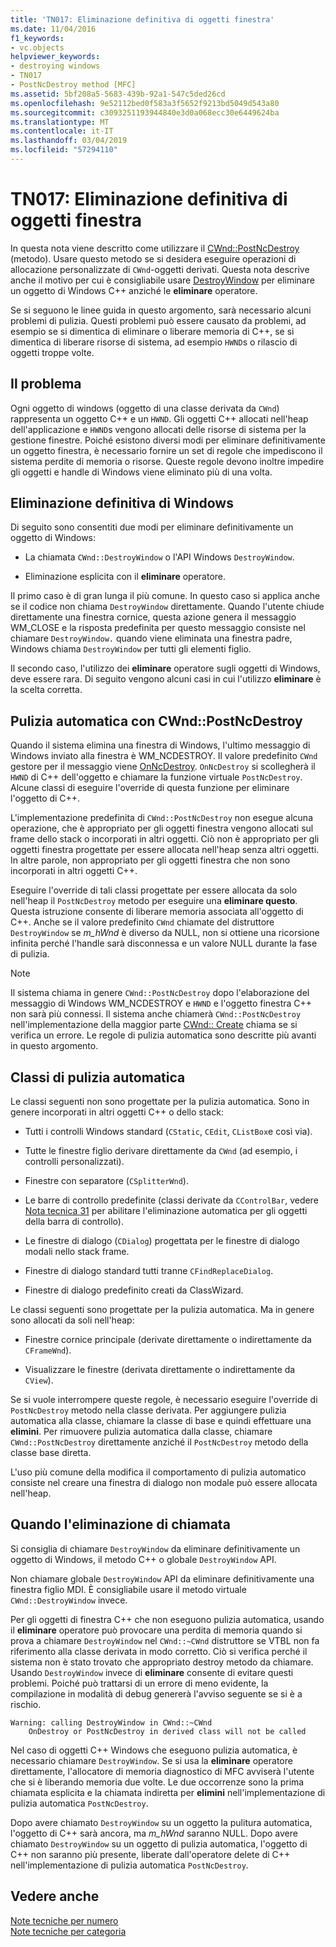 ```yaml
---
title: 'TN017: Eliminazione definitiva di oggetti finestra'
ms.date: 11/04/2016
f1_keywords:
- vc.objects
helpviewer_keywords:
- destroying windows
- TN017
- PostNcDestroy method [MFC]
ms.assetid: 5bf208a5-5683-439b-92a1-547c5ded26cd
ms.openlocfilehash: 9e52112bed0f583a3f5652f9213bd5049d543a80
ms.sourcegitcommit: c3093251193944840e3d0a068ecc30e6449624ba
ms.translationtype: MT
ms.contentlocale: it-IT
ms.lasthandoff: 03/04/2019
ms.locfileid: "57294110"
---
```

# <a name="tn017-destroying-window-objects"></a>TN017: Eliminazione definitiva di oggetti finestra

In questa nota viene descritto come utilizzare il [CWnd::PostNcDestroy](../mfc/reference/cwnd-class.md#postncdestroy) (metodo). Usare questo metodo se si desidera eseguire operazioni di allocazione personalizzate di `CWnd`-oggetti derivati. Questa nota descrive anche il motivo per cui è consigliabile usare [DestroyWindow](../mfc/reference/cwnd-class.md#destroywindow) per eliminare un oggetto di Windows C++ anziché le **eliminare** operatore.

Se si seguono le linee guida in questo argomento, sarà necessario alcuni problemi di pulizia. Questi problemi può essere causato da problemi, ad esempio se si dimentica di eliminare o liberare memoria di C++, se si dimentica di liberare risorse di sistema, ad esempio `HWND`s o rilascio di oggetti troppe volte.

## <a name="the-problem"></a>Il problema

Ogni oggetto di windows (oggetto di una classe derivata da `CWnd`) rappresenta un oggetto C++ e un `HWND`. Gli oggetti C++ allocati nell'heap dell'applicazione e `HWND`s vengono allocati delle risorse di sistema per la gestione finestre. Poiché esistono diversi modi per eliminare definitivamente un oggetto finestra, è necessario fornire un set di regole che impediscono il sistema perdite di memoria o risorse. Queste regole devono inoltre impedire gli oggetti e handle di Windows viene eliminato più di una volta.

## <a name="destroying-windows"></a>Eliminazione definitiva di Windows

Di seguito sono consentiti due modi per eliminare definitivamente un oggetto di Windows:

- La chiamata `CWnd::DestroyWindow` o l'API Windows `DestroyWindow`.

- Eliminazione esplicita con il **eliminare** operatore.

Il primo caso è di gran lunga il più comune. In questo caso si applica anche se il codice non chiama `DestroyWindow` direttamente. Quando l'utente chiude direttamente una finestra cornice, questa azione genera il messaggio WM_CLOSE e la risposta predefinita per questo messaggio consiste nel chiamare `DestroyWindow.` quando viene eliminata una finestra padre, Windows chiama `DestroyWindow` per tutti gli elementi figlio.

Il secondo caso, l'utilizzo dei **eliminare** operatore sugli oggetti di Windows, deve essere rara. Di seguito vengono alcuni casi in cui l'utilizzo **eliminare** è la scelta corretta.

## <a name="auto-cleanup-with-cwndpostncdestroy"></a>Pulizia automatica con CWnd::PostNcDestroy

Quando il sistema elimina una finestra di Windows, l'ultimo messaggio di Windows inviato alla finestra è WM_NCDESTROY. Il valore predefinito `CWnd` gestore per il messaggio viene [OnNcDestroy](../mfc/reference/cwnd-class.md#onncdestroy). `OnNcDestroy` si scollegherà il `HWND` di C++ dell'oggetto e chiamare la funzione virtuale `PostNcDestroy`. Alcune classi di eseguire l'override di questa funzione per eliminare l'oggetto di C++.

L'implementazione predefinita di `CWnd::PostNcDestroy` non esegue alcuna operazione, che è appropriato per gli oggetti finestra vengono allocati sul frame dello stack o incorporati in altri oggetti. Ciò non è appropriato per gli oggetti finestra progettate per essere allocata nell'heap senza altri oggetti. In altre parole, non appropriato per gli oggetti finestra che non sono incorporati in altri oggetti C++.

Eseguire l'override di tali classi progettate per essere allocata da solo nell'heap il `PostNcDestroy` metodo per eseguire una **eliminare questo**. Questa istruzione consente di liberare memoria associata all'oggetto di C++. Anche se il valore predefinito `CWnd` chiamate del distruttore `DestroyWindow` se *m_hWnd* è diverso da NULL, non si ottiene una ricorsione infinita perché l'handle sarà disconnessa e un valore NULL durante la fase di pulizia.

> [!NOTE]
>  Il sistema chiama in genere `CWnd::PostNcDestroy` dopo l'elaborazione del messaggio di Windows WM_NCDESTROY e `HWND` e l'oggetto finestra C++ non sarà più connessi. Il sistema anche chiamerà `CWnd::PostNcDestroy` nell'implementazione della maggior parte [CWnd:: Create](../mfc/reference/cwnd-class.md#create) chiama se si verifica un errore. Le regole di pulizia automatica sono descritte più avanti in questo argomento.

## <a name="auto-cleanup-classes"></a>Classi di pulizia automatica

Le classi seguenti non sono progettate per la pulizia automatica. Sono in genere incorporati in altri oggetti C++ o dello stack:

- Tutti i controlli Windows standard (`CStatic`, `CEdit`, `CListBox`e così via).

- Tutte le finestre figlio derivare direttamente da `CWnd` (ad esempio, i controlli personalizzati).

- Finestre con separatore (`CSplitterWnd`).

- Le barre di controllo predefinite (classi derivate da `CControlBar`, vedere [Nota tecnica 31](../mfc/tn031-control-bars.md) per abilitare l'eliminazione automatica per gli oggetti della barra di controllo).

- Le finestre di dialogo (`CDialog`) progettata per le finestre di dialogo modali nello stack frame.

- Finestre di dialogo standard tutti tranne `CFindReplaceDialog`.

- Finestre di dialogo predefinito creati da ClassWizard.

Le classi seguenti sono progettate per la pulizia automatica. Ma in genere sono allocati da soli nell'heap:

- Finestre cornice principale (derivate direttamente o indirettamente da `CFrameWnd`).

- Visualizzare le finestre (derivata direttamente o indirettamente da `CView`).

Se si vuole interrompere queste regole, è necessario eseguire l'override di `PostNcDestroy` metodo nella classe derivata. Per aggiungere pulizia automatica alla classe, chiamare la classe di base e quindi effettuare una **elimini**. Per rimuovere pulizia automatica dalla classe, chiamare `CWnd::PostNcDestroy` direttamente anziché il `PostNcDestroy` metodo della classe base diretta.

L'uso più comune della modifica il comportamento di pulizia automatico consiste nel creare una finestra di dialogo non modale può essere allocata nell'heap.

## <a name="when-to-call-delete"></a>Quando l'eliminazione di chiamata

Si consiglia di chiamare `DestroyWindow` da eliminare definitivamente un oggetto di Windows, il metodo C++ o globale `DestroyWindow` API.

Non chiamare globale `DestroyWindow` API da eliminare definitivamente una finestra figlio MDI. È consigliabile usare il metodo virtuale `CWnd::DestroyWindow` invece.

Per gli oggetti di finestra C++ che non eseguono pulizia automatica, usando il **eliminare** operatore può provocare una perdita di memoria quando si prova a chiamare `DestroyWindow` nel `CWnd::~CWnd` distruttore se VTBL non fa riferimento alla classe derivata in modo corretto. Ciò si verifica perché il sistema non è stato trovato che appropriato destroy metodo da chiamare. Usando `DestroyWindow` invece di **eliminare** consente di evitare questi problemi. Poiché può trattarsi di un errore di meno evidente, la compilazione in modalità di debug genererà l'avviso seguente se si è a rischio.

```
Warning: calling DestroyWindow in CWnd::~CWnd
    OnDestroy or PostNcDestroy in derived class will not be called
```

Nel caso di oggetti C++ Windows che eseguono pulizia automatica, è necessario chiamare `DestroyWindow`. Se si usa la **eliminare** operatore direttamente, l'allocatore di memoria diagnostico di MFC avviserà l'utente che si è liberando memoria due volte. Le due occorrenze sono la prima chiamata esplicita e la chiamata indiretta per **elimini** nell'implementazione di pulizia automatica `PostNcDestroy`.

Dopo avere chiamato `DestroyWindow` su un oggetto la pulitura automatica, l'oggetto di C++ sarà ancora, ma *m_hWnd* saranno NULL. Dopo avere chiamato `DestroyWindow` su un oggetto di pulizia automatica, l'oggetto di C++ non saranno più presente, liberate dall'operatore delete di C++ nell'implementazione di pulizia automatica `PostNcDestroy`.

## <a name="see-also"></a>Vedere anche

[Note tecniche per numero](../mfc/technical-notes-by-number.md)<br/>
[Note tecniche per categoria](../mfc/technical-notes-by-category.md)
